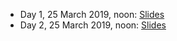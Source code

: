 - Day 1, 25 March 2019, noon: [Slides](https://docs.google.com/presentation/d/1VF3yrUBNvAMuqIVfky8iD_zZGz40Gp4jKfpC2S2PRM4/edit?usp=sharing)
- Day 2, 25 March 2019, noon: [Slides](https://docs.google.com/presentation/d/1VF3yrUBNvAMuqIVfky8iD_zZGz40Gp4jKfpC2S2PRM4/edit?usp=sharing)
